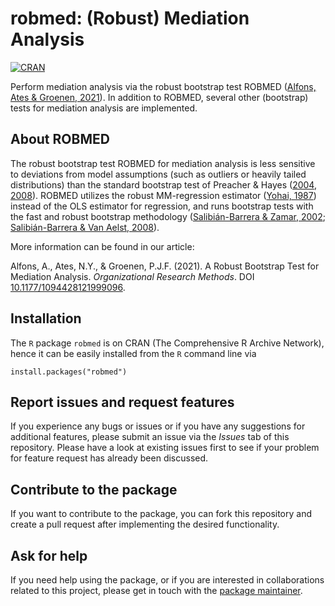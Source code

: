 # robmed: (Robust) Mediation Analysis

[![CRAN](https://www.R-pkg.org/badges/version/robmed)](https://CRAN.R-project.org/package=robmed) 


Perform mediation analysis via the robust bootstrap test ROBMED ([Alfons, Ates & Groenen, 2021](https://doi.org/10.1177/1094428121999096)).  In addition to ROBMED, several other (bootstrap) tests for mediation analysis are implemented.


## About ROBMED

The robust bootstrap test ROBMED for mediation analysis is less sensitive to deviations from model assumptions (such as outliers or heavily tailed distributions) than the standard bootstrap test of Preacher & Hayes ([2004](http://dx.doi.org/10.3758/BF03206553), [2008](http://dx.doi.org/10.3758/BRM.40.3.879)).  ROBMED utilizes the robust MM-regression estimator ([Yohai, 1987](https://projecteuclid.org/euclid.aos/1176350366)) instead of the OLS estimator for regression, and runs bootstrap tests with the fast and robust bootstrap methodology ([Salibián-Barrera & Zamar, 2002](https://projecteuclid.org/euclid.aos/1021379865); [Salibián-Barrera & Van Aelst, 2008](https://doi.org/10.1016/j.csda.2008.05.007)).

More information can be found in our article:

Alfons, A., Ates, N.Y., & Groenen, P.J.F. (2021). A Robust Bootstrap Test for
Mediation Analysis. *Organizational Research Methods*. DOI [10.1177/1094428121999096](https://doi.org/10.1177/1094428121999096).


## Installation

The `R` package `robmed` is on CRAN (The Comprehensive R Archive Network), hence it can be easily installed from the `R` command line via

```
install.packages("robmed")
```


## Report issues and request features

If you experience any bugs or issues or if you have any suggestions for additional features, please submit an issue via the *Issues* tab of this repository.  Please have a look at existing issues first to see if your problem for feature request has already been discussed.


## Contribute to the package

If you want to contribute to the package, you can fork this repository
and create a pull request after implementing the desired functionality.


## Ask for help

If you need help using the package, or if you are interested in
collaborations related to this project, please get in touch with the
[package maintainer](https://personal.eur.nl/alfons/).
